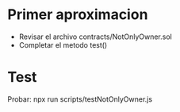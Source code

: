 # Primer aproximacion
- Revisar el archivo contracts/NotOnlyOwner.sol
- Completar el metodo test()

# Test
Probar: npx run scripts/testNotOnlyOwner.js